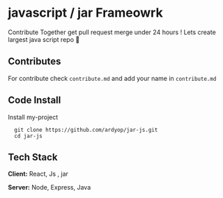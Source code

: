 # javascript / jar Frameowrk
Contribute Together get pull request merge under 24 hours ! 
Lets create largest java script repo 💙

## Contributes 
For contribute check `contribute.md` and add your name in `contribute.md`

## Code Install
Install my-project

```console
  git clone https://github.com/ardyop/jar-js.git
  cd jar-js
```
    

## Tech Stack

**Client:** React, Js , jar 

**Server:** Node, Express, Java

